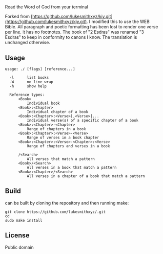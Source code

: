 #

Read the Word of God from your terminal

Forked from [https://github.com/lukesmithxyz/kjv.git](https://github.com/lukesmithxyz/kjv.git). I modified this to use the WEB Bible. All paragraph and poetic formatting has been lost to render one verse per line. It has no footnotes. The book of "2 Esdras" was renamed "3 Esdras" to keep in conformity to canons I know. The translation is unchanged otherwise.


## Usage

    usage: ./ [flags] [reference...]

      -l      list books
      -W      no line wrap
      -h      show help

      Reference types:
          <Book>
              Individual book
          <Book>:<Chapter>
              Individual chapter of a book
          <Book>:<Chapter>:<Verse>[,<Verse>]...
              Individual verse(s) of a specific chapter of a book
          <Book>:<Chapter>-<Chapter>
              Range of chapters in a book
          <Book>:<Chapter>:<Verse>-<Verse>
              Range of verses in a book chapter
          <Book>:<Chapter>:<Verse>-<Chapter>:<Verse>
              Range of chapters and verses in a book

          /<Search>
              All verses that match a pattern
          <Book>/<Search>
              All verses in a book that match a pattern
          <Book>:<Chapter>/<Search>
              All verses in a chapter of a book that match a pattern

## Build

 can be built by cloning the repository and then running make:

    git clone https://github.com/lukesmithxyz/.git
    cd
    sudo make install

## License

Public domain

